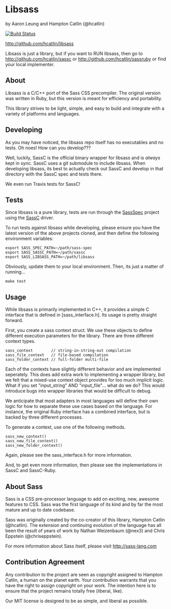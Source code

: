 Libsass
=======

by Aaron Leung and Hampton Catlin (@hcatlin)

[![Build Status](https://travis-ci.org/hcatlin/libsass.png?branch=master)](https://travis-ci.org/hcatlin/libsass)

http://github.com/hcatlin/libsass

Libsass is just a library, but if you want to RUN libsass,
then go to http://github.com/hcatlin/sassc or
http://github.com/hcatlin/sassruby or find your local
implementer.

About
-----

Libsass is a C/C++ port of the Sass CSS precompiler. The original version was written in Ruby, but this version is meant for efficiency and portability.

This library strives to be light, simple, and easy to build and integrate with a variety of platforms and languages.

Developing
----------

As you may have noticed, the libsass repo itself has
no executables and no tests. Oh noes! How can you develop???

Well, luckily, SassC is the official binary wrapper for
libsass and is *always* kept in sync. SassC uses a git submodule
to include libsass. When developing libsass, its best to actually
check out SassC and develop in that directory with the SassC spec
and tests there.

We even run Travis tests for SassC!

Tests
-------

Since libsass is a pure library, tests are run through the [SassSpec](http://github.com/hcatlin/sass-spec) project using the [SassC](http://github.com/hcatlin/sassc) driver.

To run tests against libsass while developing, please ensure you have the latest version of the above projects cloned, and then define the following environment variables:

    export SASS_SPEC_PATH=~/path/sass-spec
    export SASS_SASSC_PATH=~/path/sassc
    export SASS_LIBSASS_PATH=~/path/libsass

Obviously, update them to your local environment. Then, its just a matter of running...

    make test

Usage
-----

While libsass is primarily implemented in C++, it provides a simple
C interface that is defined in [sass_interface.h]. Its usage is pretty
straight forward.

First, you create a sass context struct. We use these objects to define
different execution parameters for the library. There are three
different context types.

    sass_context        // string-in-string-out compilation
    sass_file_context   // file-based compilation
    sass_folder_context // full-folder multi-file

Each of the contexts have slightly different behavior and are
implemented seperately. This does add extra work to implementing
a wrapper library, but we felt that a mixed-use context object
provides for too much implicit logic. What if you set "input_string"
AND "input_file"... what do we do? This would introduce bugs into
wrapper libraries that would be difficult to debug.

We anticipate that most adapters in most languages will define
their own logic for how to separate these use cases based on the
language. For instance, the original Ruby interface has a combined
interface, but is backed by three different processes.

To generate a context, use one of the following methods.

    sass_new_context()
    sass_new_file_context()
    sass_new_folder_context()

Again, please see the sass_interface.h for more information.

And, to get even more information, then please see the implementations
in SassC and SassC-Ruby.

About Sass
----------

Sass is a CSS pre-processor language to add on exciting, new,
awesome features to CSS. Sass was the first language of its kind
and by far the most mature and up to date codebase.

Sass was originally created by the co-creator of this library,
Hampton Catlin (@hcatlin). The extension and continuing evolution
of the language has all been the result of years of work by Nathan
Weizenbaum (@nex3) and Chris Eppstein (@chriseppstein).

For more information about Sass itself, please visit http://sass-lang.com

Contribution Agreement
----------------------

Any contribution to the project are seen as copyright assigned to Hampton Catlin, a
human on the planet earth. Your contribution warrants that you have the right to
assign copyright on your work. The intention here is to ensure that the project
remains totally free (liberal, like).

Our MIT license is designed to be as simple, and liberal as possible.


